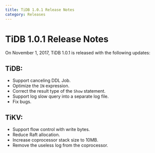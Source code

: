 ```yaml
---
title: TiDB 1.0.1 Release Notes
category: Releases
---
```


# TiDB 1.0.1 Release Notes

On November 1, 2017, TiDB 1.0.1 is released with the following updates:

## TiDB:

  - Support canceling DDL Job.
  - Optimize the `IN` expression.
  - Correct the result type of the `Show` statement.
  - Support log slow query into a separate log file.
  - Fix bugs.

## TiKV:

  - Support flow control with write bytes.
  - Reduce Raft allocation.
  - Increase coprocessor stack size to 10MB.
  - Remove the useless log from the coprocessor.
